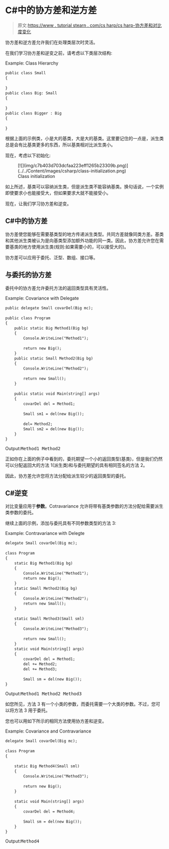 # C#中的协方差和逆方差

> 原文:[https://www . tutorial stearn . com/cs harp/cs harp-协方差和对比度变化](https://www.tutorialsteacher.com/csharp/csharp-covariance-and-contravariance)

协方差和逆方差允许我们在处理类层次时灵活。

在我们学习协方差和逆变之前，请考虑以下类层次结构:

Example: Class Hierarchy

```
public class Small
{ 

}
public class Big: Small
{

}
public class Bigger : Big
{ 

} 
```

根据上面的示例类，小是大的基类，大是大的基类。这里要记住的一点是，派生类总是会有比基类更多的东西，所以基类相对比派生类小。

现在，考虑以下初始化:

<figure>[![](img/c7b403d703dcfaa223eff1265b23309b.png)](../../Content/images/csharp/class-initialization.png)

<figcaption>Class initialization</figcaption>

</figure>

如上所述，基类可以容纳派生类，但是派生类不能容纳基类。换句话说，一个实例即使要求小也能接受大，但如果要求大就不能接受小。

现在，让我们学习协方差和逆变。

## C#中的协方差

协方差使您能够在需要基类型的地方传递派生类型。共同方差就像同类方差。基类和其他派生类被认为是向基类型添加额外功能的同一类。因此，协方差允许您在需要基类的地方使用派生类(规则:如果需要小的，可以接受大的)。

协方差可以应用于委托、泛型、数组、接口等。

## 与委托的协方差

委托中的协方差允许委托方法的返回类型具有灵活性。

Example: Covariance with Delegate

```
public delegate Small covarDel(Big mc);

public class Program
{
    public static Big Method1(Big bg)
    {
        Console.WriteLine("Method1");

        return new Big();
    }
    public static Small Method2(Big bg)
    {
        Console.WriteLine("Method2");

        return new Small();
    }

    public static void Main(string[] args)
    {
        covarDel del = Method1;

        Small sm1 = del(new Big());

        del= Method2;
        Small sm2 = del(new Big());
    }
} 
```

Output:<samp>Method1
Method2</samp>

正如你在上面的例子中看到的，委托期望一个小的返回类型(基类)，但是我们仍然可以分配返回大的方法 1(派生类)和与委托期望的具有相同签名的方法 2。

因此，协方差允许您将方法分配给派生较少的返回类型的委托。

## C#逆变

对比变量应用于**参数**。Cotravariance 允许将带有基类参数的方法分配给需要派生类参数的委托。

继续上面的示例，添加与委托具有不同参数类型的方法 3:

Example: Contravariance with Delegte

```
delegate Small covarDel(Big mc);

class Program
{
    static Big Method1(Big bg)
    {
        Console.WriteLine("Method1");
        return new Big();
    }
    static Small Method2(Big bg)
    {
        Console.WriteLine("Method2");
        return new Small();
    }

    static Small Method3(Small sml)
    {
        Console.WriteLine("Method3");

        return new Small();
    }
    static void Main(string[] args)
    {
        covarDel del = Method1;
        del += Method2;
        del += Method3;

        Small sm = del(new Big());
} 
```

Output:<samp>Method1
Method2
Method3</samp>

如您所见，方法 3 有一个小类的参数，而委托需要一个大类的参数。不过，您可以将方法 3 用于委托。

您也可以用如下所示的相同方法使用协方差和逆变。

Example: Covariance and Contravariance

```
delegate Small covarDel(Big mc);

class Program
{

    static Big Method4(Small sml)
    {
        Console.WriteLine("Method3");

        return new Big();
    }

    static void Main(string[] args)
    {
        covarDel del = Method4;

        Small sm = del(new Big());
    }
} 
```

Output:<samp>Method4</samp>